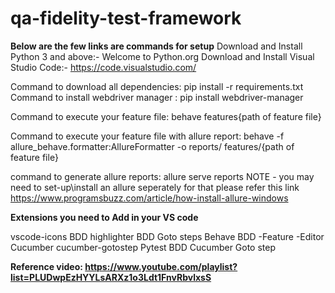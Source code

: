 # qa-fidelity-test-framework
**Below are the few links are commands for setup**
Download and Install Python 3 and above:-  Welcome to Python.org 
Download and Install Visual Studio Code:-  https://code.visualstudio.com/

Command to download all dependencies: pip install -r requirements.txt
Command to install webdriver manager : pip install webdriver-manager

Command to execute your feature file:  behave features\{path of feature file}

Command to execute your feature file with allure report: behave -f allure_behave.formatter:AllureFormatter -o reports/ features/\{path of feature file}

command to generate allure reports: allure serve reports
NOTE - you may need to set-up\install an allure seperately for that please refer this link https://www.programsbuzz.com/article/how-install-allure-windows

**Extensions you need to Add in your VS code**

vscode-icons
BDD highlighter
BDD Goto steps
Behave
BDD -Feature -Editor 
Cucumber
cucumber-gotostep
Pytest BDD
Cucumber Goto step


**Reference video: https://www.youtube.com/playlist?list=PLUDwpEzHYYLsARXz1o3Ldt1FnvRbvlxsS**


